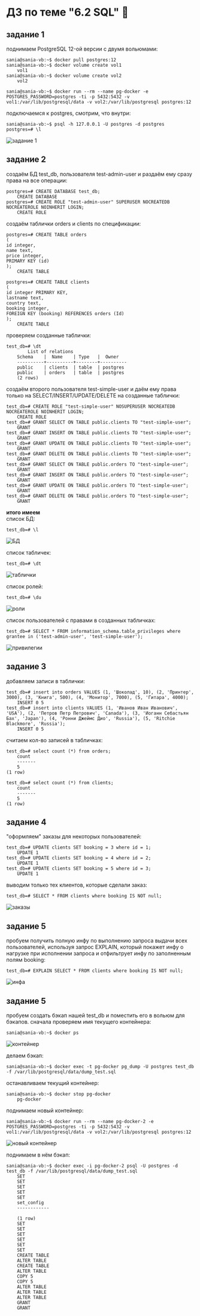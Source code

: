 # ДЗ по теме "6.2 SQL" :whale2:

## задание 1
  
поднимаем PostgreSQL 12-ой версии с двумя вольюмами:  

```
sania@sania-vb:~$ docker pull postgres:12
sania@sania-vb:~$ docker volume create vol1
	vol1
sania@sania-vb:~$ docker volume create vol2
	vol2

sania@sania-vb:~$ docker run --rm --name pg-docker -e POSTGRES_PASSWORD=postgres -ti -p 5432:5432 -v vol1:/var/lib/postgresql/data -v vol2:/var/lib/postgresql postgres:12
```

подключаемся к postgres, смотрим, что внутри:  
```
sania@sania-vb:~$ psql -h 127.0.0.1 -U postgres -d postgres
postgres=# \l
```
![задание 1](https://i.ibb.co/1ftpDRK/Screenshot-1.png)

  
  
## задание 2
  
создаём БД test_db, пользователя test-admin-user и раздаём ему сразу права на все операции:
```
postgres=# CREATE DATABASE test_db;
	CREATE DATABASE
postgres=# CREATE ROLE "test-admin-user" SUPERUSER NOCREATEDB NOCREATEROLE NOINHERIT LOGIN;
	CREATE ROLE
```
  
создаём таблички orders и clients по спецификации:  
```
postgres=# CREATE TABLE orders 
(
id integer, 
name text, 
price integer, 
PRIMARY KEY (id) 
);
	CREATE TABLE
```
```
postgres=# CREATE TABLE clients 
(
id integer PRIMARY KEY,
lastname text,
country text,
booking integer,
FOREIGN KEY (booking) REFERENCES orders (Id)
);
	CREATE TABLE
```
  
проверяем созданные таблички:
```
test_db=# \dt
        List of relations
	Schema    |  Name    | Type   |  Owner   
	----------+----------+--------+----------
	public    | clients  | table  | postgres
	public    | orders   | table  | postgres
	(2 rows)
```
  
создаём второго пользователя test-simple-user и даём ему права только на SELECT/INSERT/UPDATE/DELETE на созданные таблички:
```
test_db=# CREATE ROLE "test-simple-user" NOSUPERUSER NOCREATEDB NOCREATEROLE NOINHERIT LOGIN;
	CREATE ROLE
test_db=# GRANT SELECT ON TABLE public.clients TO "test-simple-user";
	GRANT
test_db=# GRANT INSERT ON TABLE public.clients TO "test-simple-user";
	GRANT
test_db=# GRANT UPDATE ON TABLE public.clients TO "test-simple-user";
	GRANT
test_db=# GRANT DELETE ON TABLE public.clients TO "test-simple-user";
	GRANT
test_db=# GRANT SELECT ON TABLE public.orders TO "test-simple-user";
	GRANT
test_db=# GRANT INSERT ON TABLE public.orders TO "test-simple-user";
	GRANT
test_db=# GRANT UPDATE ON TABLE public.orders TO "test-simple-user";
	GRANT
test_db=# GRANT DELETE ON TABLE public.orders TO "test-simple-user";
	GRANT
```
  
**итого имеем**  
список БД:  
```
test_db=# \l
```
![БД](https://i.ibb.co/dtF0xXb/test-db.png)

  
список табличек:  
```
test_db=# \dt
```
![таблички](https://i.ibb.co/9YdWZg8/tables.png)

  
список ролей:  
```
test_db=# \du
```
![роли](https://i.ibb.co/drYPNr2/image.png)

  
список пользователей с правами в созданных табличках:  
```
test_db=# SELECT * FROM information_schema.table_privileges where grantee in ('test-admin-user', 'test-simple-user');
```
![привилегии](https://i.ibb.co/GM0TMMV/privileges.png)

  
  
## задание 3
  
добавляем записи в таблички:
```
test_db=# insert into orders VALUES (1, 'Шоколад', 10), (2, 'Принтер', 3000), (3, 'Книга', 500), (4, 'Монитор', 7000), (5, 'Гитара', 4000);
	INSERT 0 5
test_db=# insert into clients VALUES (1, 'Иванов Иван Иванович', 'USA'), (2, 'Петров Петр Петрович', 'Canada'), (3, 'Иоганн Себастьян Бах', 'Japan'), (4, 'Ронни Джеймс Дио', 'Russia'), (5, 'Ritchie Blackmore', 'Russia');
	INSERT 0 5
```
  
считаем кол-во записей в табличках:
```
test_db=# select count (*) from orders;
	count 
	-------
	5
(1 row)

test_db=# select count (*) from clients;
	count 
	-------
	5
(1 row)
```
  
  
## задание 4
  
"оформляем" заказы для некоторых пользователей:
```
test_db=# UPDATE clients SET booking = 3 where id = 1;
	UPDATE 1
test_db=# UPDATE clients SET booking = 4 where id = 2;
	UPDATE 1
test_db=# UPDATE clients SET booking = 5 where id = 3;
	UPDATE 1
```
  
выводим только тех клиентов, которые сделали заказ:
```
test_db=# SELECT * FROM clients where booking IS NOT null;
```
![заказы](https://i.ibb.co/n7JTbzG/orders.png)

 
  
## задание 5
  
пробуем получить полную инфу по выполнению запроса выдачи всех пользователей, используя запрос EXPLAIN, который покажет инфу о нагрузке при исполнении запроса и отфильтрует инфу по заполненным полям booking:
```
test_db=# EXPLAIN SELECT * FROM clients where booking IS NOT null;
```
![инфа](https://i.ibb.co/YBH25bL/explain.png)

  
  
## задание 5
  
пробуем создать бэкап нашей test_db и поместить его в вольюм для бэкапов.
сначала проверяем имя текущего контейнера:
```
sania@sania-vb:~$ docker ps
```
![контейнер](https://i.ibb.co/hXvfLMf/pg-docker.png)

  
делаем бэкап:
```
sania@sania-vb:~$ docker exec -t pg-docker pg_dump -U postgres test_db -f /var/lib/postgresql/data/dump_test.sql
```
  
останавливаем текущий контейнер:
```
sania@sania-vb:~$ docker stop pg-docker
	pg-docker
```

поднимаем новый контейнер:
```
sania@sania-vb:~$ docker run --rm --name pg-docker-2 -e POSTGRES_PASSWORD=postgres -ti -p 5432:5432 -v vol1:/var/lib/postgresql/data -v vol2:/var/lib/postgresql postgres:12
```
![новый контейнер](https://i.ibb.co/WBmSSn2/pg-docker-2.png)


поднимаем в нём бэкап:
```
sania@sania-vb:~$ docker exec -i pg-docker-2 psql -U postgres -d test_db -f /var/lib/postgresql/data/dump_test.sql
	SET
	SET
	SET
	SET
	SET
	set_config 
	------------
	
	(1 row)
	SET
	SET
	SET
	SET
	SET
	SET
	CREATE TABLE
	ALTER TABLE
	CREATE TABLE
	ALTER TABLE
	COPY 5
	COPY 5
	ALTER TABLE
	ALTER TABLE
	ALTER TABLE
	GRANT
	GRANT
```


```
